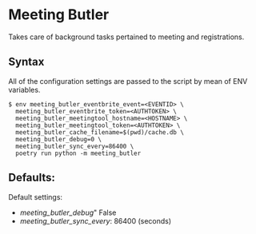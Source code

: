 # Meeting Butler

Takes care of background tasks pertained to meeting and registrations.

## Syntax
All of the configuration settings are passed to the script by mean of ENV variables.
```
$ env meeting_butler_eventbrite_event=<EVENTID> \
  meeting_butler_eventbrite_token=<AUTHTOKEN> \
  meeting_butler_meetingtool_hostname=<HOSTNAME> \
  meeting_butler_meetingtool_token=<AUTHTOKEN> \
  meeting_butler_cache_filename=$(pwd)/cache.db \
  meeting_butler_debug=0 \
  meeting_butler_sync_every=86400 \
  poetry run python -m meeting_butler
```

## Defaults:
Default settings:
 - *meeting_butler_debug*" False
 - *meeting_butler_sync_every*: 86400 (seconds)

